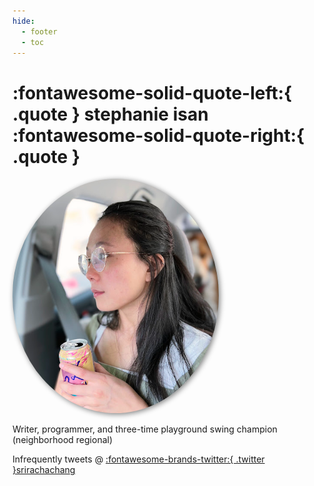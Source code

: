 ```yaml
---
hide:
  - footer
  - toc
---
```


# :fontawesome-solid-quote-left:{ .quote } stephanie isan :fontawesome-solid-quote-right:{ .quote }

<img src = "../assets/propic2.png" alt="me i guess" style = "border-radius:50%;width:330px; filter: drop-shadow(2px 2px 4px gray);"> 


Writer, programmer, and three-time playground swing champion (neighborhood regional) 

Infrequently tweets @ [:fontawesome-brands-twitter:{ .twitter }srirachachang
](https://twitter.com/srirachachang)
